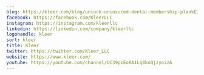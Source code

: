 ```yaml
---
blog: https://kleer.com/blog/unlock-uninsured-dental-membership-plan%E2%80%9D%3Edata
facebook: https://facebook.com/KleerLLC
instagram: https://instagram.com/kleerllc
linkedin: https://linkedin.com/company/kleerllc
logohandle: kleer
sort: kleer
title: Kleer
twitter: https://twitter.com/Kleer_LLC
website: https://www.kleer.com/
youtube: https://youtube.com/channel/UC39piEo8A1Lq8koQjzyoizA
---
```

